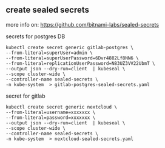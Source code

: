 ## create sealed secrets


more info on: https://github.com/bitnami-labs/sealed-secrets

secrets for postgres DB
```
kubectl create secret generic gitlab-postgres \
--from-literal=superUser=admin \
--from-literal=superUserPassword=6Dvr4882Lf8NN6 \
--from-literal=replicationUserPassword=N83UZ3VV22UbmT \
--output json --dry-run=client  | kubeseal \
--scope cluster-wide \
--controller-name sealed-secrets \
-n kube-system  > gitlab-postgres-sealed-secrets.yaml
```
secret for gitlab
```
kubectl create secret generic nextcloud \
--from-literal=username=xxxxxxx \
--from-literal=password=xxxxxxx \
--output json --dry-run=client  | kubeseal \
--scope cluster-wide \
--controller-name sealed-secrets \
-n kube-system  > nextcloud-sealed-secrets.yaml
```
